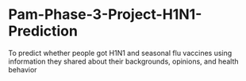# Pam-Phase-3-Project-H1N1-Prediction
To predict whether people got H1N1 and seasonal flu vaccines using information they shared about their backgrounds, opinions, and health behavior
